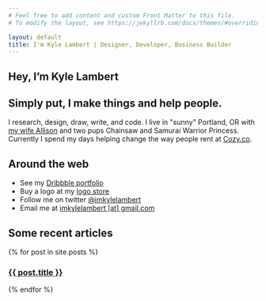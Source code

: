 ```yaml
---
# Feel free to add content and custom Front Matter to this file.
# To modify the layout, see https://jekyllrb.com/docs/themes/#overriding-theme-defaults

layout: default
title: I'm Kyle Lambert | Designer, Developer, Business Builder
---
```


<article class="post-wrap home-wrap">
  <h1>Hey, I&rsquo;m Kyle Lambert</h1>
  <h2>Simply put, I make things and help people.</h2>
  <p>I research, design, draw, write, and code. I live in "sunny" Portland, OR with <a href="https://thefittutor.com/" target="_blank">my wife Allison</a> and two pups Chainsaw and Samurai Warrior Princess. Currently I spend my days helping change the way people rent at <a href="https://cozy.co/">Cozy.co</a>.</p>

  <h2>Around the web</h2>
  <ul>
    <li>See my <a href="https://dribbble.com/calloutcreative" target="_blank">Dribbble portfolio</a></li>
    <li>Buy a logo at my <a href="https://bootstraplogos.com" target="_blank">logo store</a></li>
    <li>Follow me on twitter <a href="https://twitter.com/imkylelambert" target="_blank">@imkylelambert</a></li>
    <li>Email me at <a href="mailto:imkylelambert@gmail.com">imkylelambert [at] gmail.com</a></li>
  </ul>
  <h2>Some recent articles</h2>

  {% for post in site.posts %}
    <a href="{{ post.url }}"><h3>{{ post.title }}</h3></a>
  {% endfor %}

</article>

